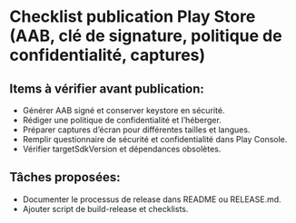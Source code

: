 # Checklist publication Play Store (AAB, clé de signature, politique de confidentialité, captures)

## Items à vérifier avant publication:
- Générer AAB signé et conserver keystore en sécurité.
- Rédiger une politique de confidentialité et l’héberger.
- Préparer captures d’écran pour différentes tailles et langues.
- Remplir questionnaire de sécurité et confidentialité dans Play Console.
- Vérifier targetSdkVersion et dépendances obsolètes.

## Tâches proposées:
- Documenter le processus de release dans README ou RELEASE.md.
- Ajouter script de build-release et checklists.